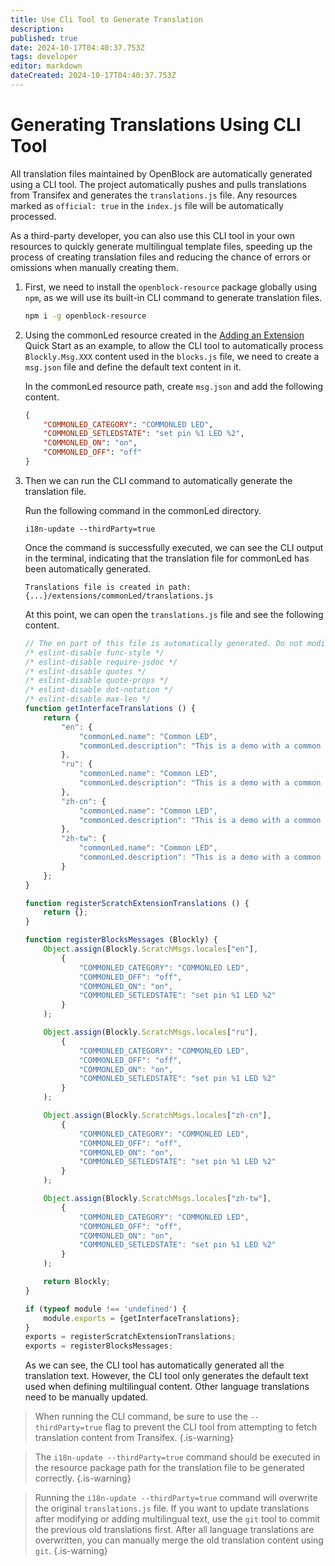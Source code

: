```yaml
---
title: Use Cli Tool to Generate Translation
description: 
published: true
date: 2024-10-17T04:40:37.753Z
tags: developer
editor: markdown
dateCreated: 2024-10-17T04:40:37.753Z
---
```


# Generating Translations Using CLI Tool

All translation files maintained by OpenBlock are automatically generated using a CLI tool. The project automatically pushes and pulls translations from Transifex and generates the `translations.js` file. Any resources marked as `official: true` in the `index.js` file will be automatically processed.

As a third-party developer, you can also use this CLI tool in your own resources to quickly generate multilingual template files, speeding up the process of creating translation files and reducing the chance of errors or omissions when manually creating them.

1. First, we need to install the `openblock-resource` package globally using `npm`, as we will use its built-in CLI command to generate translation files.

    ```bash
    npm i -g openblock-resource
    ```

2. Using the commonLed resource created in the [Adding an Extension](./add-a-extension) Quick Start as an example, to allow the CLI tool to automatically process `Blockly.Msg.XXX` content used in the `blocks.js` file, we need to create a `msg.json` file and define the default text content in it.

   In the commonLed resource path, create `msg.json` and add the following content.

    ```json
    {
        "COMMONLED_CATEGORY": "COMMONLED LED",
        "COMMONLED_SETLEDSTATE": "set pin %1 LED %2",
        "COMMONLED_ON": "on",
        "COMMONLED_OFF": "off"
    }
    ```

3. Then we can run the CLI command to automatically generate the translation file.

   Run the following command in the commonLed directory.

    ```
    i18n-update --thirdParty=true
    ```

   Once the command is successfully executed, we can see the CLI output in the terminal, indicating that the translation file for commonLed has been automatically generated.

    ```
    Translations file is created in path: {...}/extensions/commonLed/translations.js
    ```

   At this point, we can open the `translations.js` file and see the following content.

    ```js
    // The en part of this file is automatically generated. Do not modify.
    /* eslint-disable func-style */
    /* eslint-disable require-jsdoc */
    /* eslint-disable quotes */
    /* eslint-disable quote-props */
    /* eslint-disable dot-notation */
    /* eslint-disable max-len */
    function getInterfaceTranslations () {
        return {
            "en": {
                "commonLed.name": "Common LED",
                "commonLed.description": "This is a demo with a common led."
            },
            "ru": {
                "commonLed.name": "Common LED",
                "commonLed.description": "This is a demo with a common led."
            },
            "zh-cn": {
                "commonLed.name": "Common LED",
                "commonLed.description": "This is a demo with a common led."
            },
            "zh-tw": {
                "commonLed.name": "Common LED",
                "commonLed.description": "This is a demo with a common led."
            }
        };
    }

    function registerScratchExtensionTranslations () {
        return {};
    }

    function registerBlocksMessages (Blockly) {
        Object.assign(Blockly.ScratchMsgs.locales["en"],
            {
                "COMMONLED_CATEGORY": "COMMONLED LED",
                "COMMONLED_OFF": "off",
                "COMMONLED_ON": "on",
                "COMMONLED_SETLEDSTATE": "set pin %1 LED %2"
            }
        );

        Object.assign(Blockly.ScratchMsgs.locales["ru"],
            {
                "COMMONLED_CATEGORY": "COMMONLED LED",
                "COMMONLED_OFF": "off",
                "COMMONLED_ON": "on",
                "COMMONLED_SETLEDSTATE": "set pin %1 LED %2"
            }
        );

        Object.assign(Blockly.ScratchMsgs.locales["zh-cn"],
            {
                "COMMONLED_CATEGORY": "COMMONLED LED",
                "COMMONLED_OFF": "off",
                "COMMONLED_ON": "on",
                "COMMONLED_SETLEDSTATE": "set pin %1 LED %2"
            }
        );

        Object.assign(Blockly.ScratchMsgs.locales["zh-tw"],
            {
                "COMMONLED_CATEGORY": "COMMONLED LED",
                "COMMONLED_OFF": "off",
                "COMMONLED_ON": "on",
                "COMMONLED_SETLEDSTATE": "set pin %1 LED %2"
            }
        );

        return Blockly;
    }

    if (typeof module !== 'undefined') {
        module.exports = {getInterfaceTranslations};
    }
    exports = registerScratchExtensionTranslations;
    exports = registerBlocksMessages;
    ```

   As we can see, the CLI tool has automatically generated all the translation text. However, the CLI tool only generates the default text used when defining multilingual content. Other language translations need to be manually updated.

> When running the CLI command, be sure to use the `--thirdParty=true` flag to prevent the CLI tool from attempting to fetch translation content from Transifex.
{.is-warning}

> The `i18n-update --thirdParty=true` command should be executed in the resource package path for the translation file to be generated correctly.
{.is-warning}

> Running the `i18n-update --thirdParty=true` command will overwrite the original `translations.js` file. If you want to update translations after modifying or adding multilingual text, use the `git` tool to commit the previous old translations first. After all language translations are overwritten, you can manually merge the old translation content using `git`.
{.is-warning}
